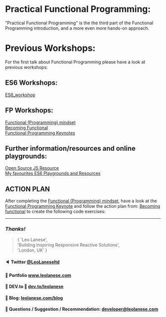 # Practical Functional Programming:
"Practical Functional Programming" is the the third part of the Functional Programming introduction, and a more even more hands-on approach.

# Previous Workshops:
For the first talk about Functional Programming please have a look at previous workshops:

## ES6 Workshops:
<a href="https://github.com/leolanese/ES6_workshop" target="_blank">ES6_workshop</a><br>

## FP Workshops:
[Functional (Programming) mindset](https://tech.io/playgrounds/24002/functional-programming-mindset/introduction)<br/>
<a href="https://leolanese.github.io/Becoming-Functional/" target="_blank">Becoming Functional</a><br>
<a href="https://leolanese.github.io/Functional-Programming-Keynotes/" target="_blank">Functional Programming Keynotes</a><br>

## Further information/resources and online playgrounds:
<a href="https://leolanese.github.io/Open-Source-JS-Resources/" target="_blank">Open Source JS Resource</a><br>
<a href="https://github.com/leolanese/ES6_workshop/blob/master/4-My-favourites-ES6-Playgrounds-and-Resources.md" target="_blank">My favourites ES6 Playgrounds and Resources</a><br>

## ACTION PLAN
After completing the [Functional (Programming) mindset](https://github.com/leolanese/Becoming-Functional/blob/master/README.md), have a look at the [Functional Programming Keynote](https://github.com/leolanese/Functional-Programming-Keynotes) and follow the action plan from: [Becoming functional](https://github.com/leolanese/Becoming-Functional/blob/master/README.md) to create the following code exercises:

---
### <i>Thanks!</i>

>  { 'Leo Lanese',<br>
     'Building Inspiring Responsive Reactive Solutions',<br>
     'London, UK' }<br>

#### :speaker: Twitter <a href="https://twitter.com/LeoLaneseltd" target="_blank">@LeoLaneseltd</a>
#### :file_folder: Portfolio <a href="https://www.leolanese.com" target="_blank">www.leolanese.com</a>
#### :bookmark_tabs: DEV.to :email: <a href="https://www.dev.to/leolanese" target="_blank">dev.to/leolanese</a>
#### :page_facing_up: Blog: <a href="https://www.leolanese.com/blog" target="_blank">leolanese.com/blog</a>
#### :e-mail: Questions / Suggestion / Recommendation: developer@leolanese.com
